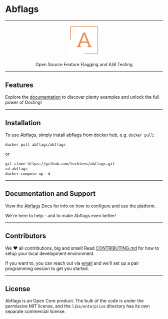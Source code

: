 # Abflags

---

<p align="center"><img src="./apps/client/src/assets/logoab.png" width="100"></p>
<p align="center">Open Source Feature Flagging and A/B Testing</p>

---

## Features

Explore the [documentation](https://github.com/tecklens/abflags/wiki) to discover plenty examples and unlock the full power of Docling!

---

## Installation

To use Abflags, simply install abflags from docker hub, e.g. `docker pull`:

```docker
docker pull abflags/abflags
```
or 
```docker
git clone https://github.com/tecklens/abflags.git
cd abflags
docker-compose up -d
```

---

## Documentation and Support

View the [Abflags](https://docs.abflags.wolfx.app) Docs for info on how to configure and use the platform.

We're here to help - and to make Abflags even better!

---

## Contributors

We ❤️ all contributions, big and small!
Read [CONTRIBUTING.md](/CONTRIBUTING.md) for how to setup your local development environment.

If you want to, you can reach out via [email](mailto:hi.abflags@gmail.com) and we'll set up a pair programming session to get you started.

---

## License

Abflags is an Open Core product. The bulk of the code is under the permissive MIT license, and the `libs/enterprise` directory has its own separate commercial license.
